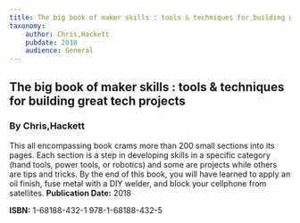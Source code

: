 ```yaml
---
title: The big book of maker skills : tools & techniques for building great tech projects
taxonomy:
	author: Chris,Hackett
	pubdate: 2018
	audience: General
---
```

## The big book of maker skills : tools & techniques for building great tech projects
### By Chris,Hackett

This all encompassing book crams more than 200 small sections into its pages. Each section is a step in developing skills in a specific category (hand tools, power tools, or robotics) and some are projects while others are tips and tricks. By the end of this book, you will have learned to apply an oil finish, fuse metal with a DIY welder, and block your cellphone from satellites.
**Publication Date:** 2018

**ISBN:** 1-68188-432-1 978-1-68188-432-5